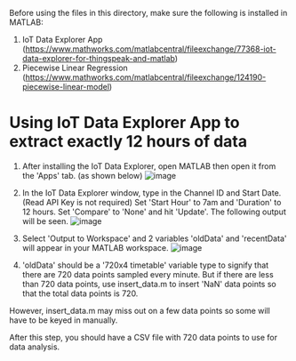 Before using the files in this directory, make sure the following is installed in MATLAB:
1. IoT Data Explorer App (https://www.mathworks.com/matlabcentral/fileexchange/77368-iot-data-explorer-for-thingspeak-and-matlab)
2. Piecewise Linear Regression (https://www.mathworks.com/matlabcentral/fileexchange/124190-piecewise-linear-model)

# Using IoT Data Explorer App to extract exactly 12 hours of data
1. After installing the IoT Data Explorer, open MATLAB then open it from the 'Apps' tab. (as shown below)
![image](https://user-images.githubusercontent.com/79315379/218377963-5e463b62-9042-45c0-9193-90758428b899.png)

2. In the IoT Data Explorer window, type in the Channel ID and Start Date. (Read API Key is not required) Set 'Start Hour' to 7am and 'Duration' to 12 hours.
Set 'Compare' to 'None' and hit 'Update'. The following output will be seen.
![image](https://user-images.githubusercontent.com/79315379/218379058-0032685d-1c34-4650-83c8-43e124c80681.png)

3. Select 'Output to Workspace' and 2 variables 'oldData' and 'recentData' will appear in your MATLAB workspace.
![image](https://user-images.githubusercontent.com/79315379/218379913-e503d423-eef7-402d-b80a-453ba305ddcf.png)

4. 'oldData' should be a '720x4 timetable' variable type to signify that there are 720 data points sampled every minute. But if there are less than 720 data points, use insert_data.m to insert 'NaN' data points so that the total data points is 720.

However, insert_data.m may miss out on a few data points so some will have to be keyed in manually.

After this step, you should have a CSV file with 720 data points to use for data analysis.


